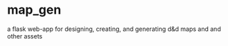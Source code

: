 # map_gen
a flask web-app for designing, creating, and generating d&amp;d maps and and other assets
